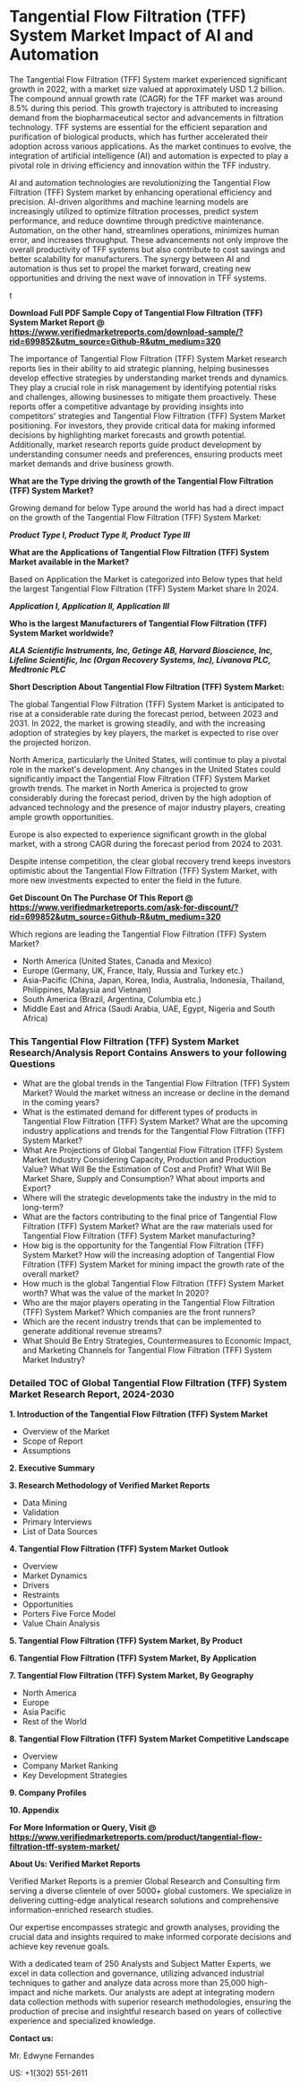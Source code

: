 <meta name="title" content="Global Tangential Flow Filtration (TFF) System Market Impact of AI and Automation"><meta name="description" content="The Tangential Flow Filtration (TFF) System market experienced significant growth in 2022, with a market size valued at approximately USD 1.2 billion. The compound ann"><meta name="title" content="Tangential Flow Filtration (TFF) System Market Size, Share, Scope, Trends, Growth, Opportunities, Analysis, Forecast"><h1>Tangential Flow Filtration (TFF) System Market Impact of AI and Automation</h1><p>The Tangential Flow Filtration (TFF) System market experienced significant growth in 2022, with a market size valued at approximately USD 1.2 billion. The compound annual growth rate (CAGR) for the TFF market was around 8.5% during this period. This growth trajectory is attributed to increasing demand from the biopharmaceutical sector and advancements in filtration technology. TFF systems are essential for the efficient separation and purification of biological products, which has further accelerated their adoption across various applications. As the market continues to evolve, the integration of artificial intelligence (AI) and automation is expected to play a pivotal role in driving efficiency and innovation within the TFF industry.</p><p>AI and automation technologies are revolutionizing the Tangential Flow Filtration (TFF) System market by enhancing operational efficiency and precision. AI-driven algorithms and machine learning models are increasingly utilized to optimize filtration processes, predict system performance, and reduce downtime through predictive maintenance. Automation, on the other hand, streamlines operations, minimizes human error, and increases throughput. These advancements not only improve the overall productivity of TFF systems but also contribute to cost savings and better scalability for manufacturers. The synergy between AI and automation is thus set to propel the market forward, creating new opportunities and driving the next wave of innovation in TFF systems.</p>t</p><p id="" class=""><strong>Download Full PDF Sample Copy of Tangential Flow Filtration (TFF) System Market Report @ <a href="https://www.verifiedmarketreports.com/download-sample/?rid=699852&utm_source=Github-R&utm_medium=320" target="_blank">https://www.verifiedmarketreports.com/download-sample/?rid=699852&utm_source=Github-R&utm_medium=320</a></strong></p><p>The importance of&nbsp;Tangential Flow Filtration (TFF) System Market research reports lies in their ability to aid strategic planning, helping businesses develop effective strategies by understanding market trends and dynamics. They play a crucial role in risk management by identifying potential risks and challenges, allowing businesses to mitigate them proactively. These reports offer a competitive advantage by providing insights into competitors' strategies and Tangential Flow Filtration (TFF) System Market positioning. For investors, they provide critical data for making informed decisions by highlighting market forecasts and growth potential. Additionally, market research reports guide product development by understanding consumer needs and preferences, ensuring products meet market demands and drive business growth.</p><p><strong>What are the&nbsp;Type driving the growth of the Tangential Flow Filtration (TFF) System Market?</strong></p><p id="" class="">Growing demand for below Type around the world has had a direct impact on the growth of the Tangential Flow Filtration (TFF) System Market:</p><em><strong>Product Type I, Product Type II, Product Type III</strong></em></p><strong>What are the&nbsp;Applications&nbsp;of Tangential Flow Filtration (TFF) System Market available in the Market?</strong></p><p id="" class="">Based on Application the Market is categorized into Below types that held the largest Tangential Flow Filtration (TFF) System Market share In 2024.</p><em><strong>Application I, Application II, Application III</strong></em></p><strong>Who is the largest Manufacturers of Tangential Flow Filtration (TFF) System Market worldwide?</strong></p><p><em><strong>ALA Scientific Instruments, Inc, Getinge AB, Harvard Bioscience, Inc, Lifeline Scientific, Inc (Organ Recovery Systems, Inc), Livanova PLC, Medtronic PLC</strong></em></p><p id="" class=""><strong>Short Description About Tangential Flow Filtration (TFF) System Market:</strong></p><p>The global Tangential Flow Filtration (TFF) System Market is anticipated to rise at a considerable rate during the forecast period, between 2023 and 2031. In 2022, the market is growing steadily, and with the increasing adoption of strategies by key players, the market is expected to rise over the projected horizon.</p><p>North America, particularly the United States, will continue to play a pivotal role in the market's development. Any changes in the United States could significantly impact the Tangential Flow Filtration (TFF) System Market growth trends. The market in North America is projected to grow considerably during the forecast period, driven by the high adoption of advanced technology and the presence of major industry players, creating ample growth opportunities.</p><p>Europe is also expected to experience significant growth in the global market, with a strong CAGR during the forecast period from 2024 to 2031.</p><p>Despite intense competition, the clear global recovery trend keeps investors optimistic about the Tangential Flow Filtration (TFF) System Market, with more new investments expected to enter the field in the future.</p><p id="" class=""><strong>Get Discount On The Purchase Of This Report @ <a href="https://www.verifiedmarketreports.com/ask-for-discount/?rid=699852&utm_source=Github-R&utm_medium=320" target="_blank">https://www.verifiedmarketreports.com/ask-for-discount/?rid=699852&utm_source=Github-R&utm_medium=320</a></strong></p>Which regions are leading the Tangential Flow Filtration (TFF) System Market?</p><ul><li>North America (United States, Canada and Mexico)</li><li>Europe (Germany, UK, France, Italy, Russia and Turkey etc.)</li><li>Asia-Pacific (China, Japan, Korea, India, Australia, Indonesia, Thailand, Philippines, Malaysia and Vietnam)</li><li>South America (Brazil, Argentina, Columbia etc.)</li><li>Middle East and Africa (Saudi Arabia, UAE, Egypt, Nigeria and South Africa)</li></ul><h3 id="" class="">This Tangential Flow Filtration (TFF) System Market Research/Analysis Report Contains Answers to your following Questions</h3><ul><li>What are the global trends in the Tangential Flow Filtration (TFF) System Market? Would the market witness an increase or decline in the demand in the coming years?</li><li>What is the estimated demand for different types of products in Tangential Flow Filtration (TFF) System Market? What are the upcoming industry applications and trends for the Tangential Flow Filtration (TFF) System Market?</li><li>What Are Projections of Global Tangential Flow Filtration (TFF) System Market Industry Considering Capacity, Production and Production Value? What Will Be the Estimation of Cost and Profit? What Will Be Market Share, Supply and Consumption? What about imports and Export?</li><li>Where will the strategic developments take the industry in the mid to long-term?</li><li>What are the factors contributing to the final price of Tangential Flow Filtration (TFF) System Market? What are the raw materials used for Tangential Flow Filtration (TFF) System Market manufacturing?</li><li>How big is the opportunity for the Tangential Flow Filtration (TFF) System Market? How will the increasing adoption of Tangential Flow Filtration (TFF) System Market for mining impact the growth rate of the overall market?</li><li>How much is the global Tangential Flow Filtration (TFF) System Market worth? What was the value of the market In 2020?</li><li>Who are the major players operating in the Tangential Flow Filtration (TFF) System Market? Which companies are the front runners?</li><li>Which are the recent industry trends that can be implemented to generate additional revenue streams?</li><li>What Should Be Entry Strategies, Countermeasures to Economic Impact, and Marketing Channels for Tangential Flow Filtration (TFF) System Market Industry?</li></ul><h3 id="" class="">Detailed TOC of Global Tangential Flow Filtration (TFF) System Market Research Report, 2024-2030</h3><p id="" class=""><strong>1. Introduction of the Tangential Flow Filtration (TFF) System Market</strong></p><ul><li>Overview of the Market</li><li>Scope of Report</li><li>Assumptions</li></ul><p id="" class=""><strong>2. Executive Summary</strong></p><p id="" class=""><strong>3. Research Methodology of Verified Market Reports</strong></p><ul><li>Data Mining</li><li>Validation</li><li>Primary Interviews</li><li>List of Data Sources</li></ul><p id="" class=""><strong>4. Tangential Flow Filtration (TFF) System Market Outlook</strong></p><ul><li>Overview</li><li>Market Dynamics</li><li>Drivers</li><li>Restraints</li><li>Opportunities</li><li>Porters Five Force Model</li><li>Value Chain Analysis</li></ul><p id="" class=""><strong>5. Tangential Flow Filtration (TFF) System Market, By Product</strong></p><p id="" class=""><strong>6. Tangential Flow Filtration (TFF) System Market, By Application</strong></p><p id="" class=""><strong>7. Tangential Flow Filtration (TFF) System Market, By Geography</strong></p><ul><li>North America</li><li>Europe</li><li>Asia Pacific</li><li>Rest of the World</li></ul><p id="" class=""><strong>8. Tangential Flow Filtration (TFF) System Market Competitive Landscape</strong></p><ul><li>Overview</li><li>Company Market Ranking</li><li>Key Development Strategies</li></ul><p id="" class=""><strong>9. Company Profiles</strong></p><p id="" class=""><strong>10. Appendix</strong></p><p id="" class=""><strong>For More Information or Query, Visit @ <a href="https://www.verifiedmarketreports.com/product/tangential-flow-filtration-tff-system-market/" target="_blank">https://www.verifiedmarketreports.com/product/tangential-flow-filtration-tff-system-market/</a></strong></p><p id="" class=""><strong>About Us: Verified Market Reports</strong></p><p id="" class="">Verified Market Reports is a premier Global Research and Consulting firm serving a diverse clientele of over 5000+ global customers. We specialize in delivering cutting-edge analytical research solutions and comprehensive information-enriched research studies.</p><p id="" class="">Our expertise encompasses strategic and growth analyses, providing the crucial data and insights required to make informed corporate decisions and achieve key revenue goals.</p><p id="" class="">With a dedicated team of 250 Analysts and Subject Matter Experts, we excel in data collection and governance, utilizing advanced industrial techniques to gather and analyze data across more than 25,000 high-impact and niche markets. Our analysts are adept at integrating modern data collection methods with superior research methodologies, ensuring the production of precise and insightful research based on years of collective experience and specialized knowledge.</p><p id="" class=""><strong>Contact us:</strong></p><p id="" class="">Mr. Edwyne Fernandes</p><p id="" class="">US: +1(302) 551-2611</p>
